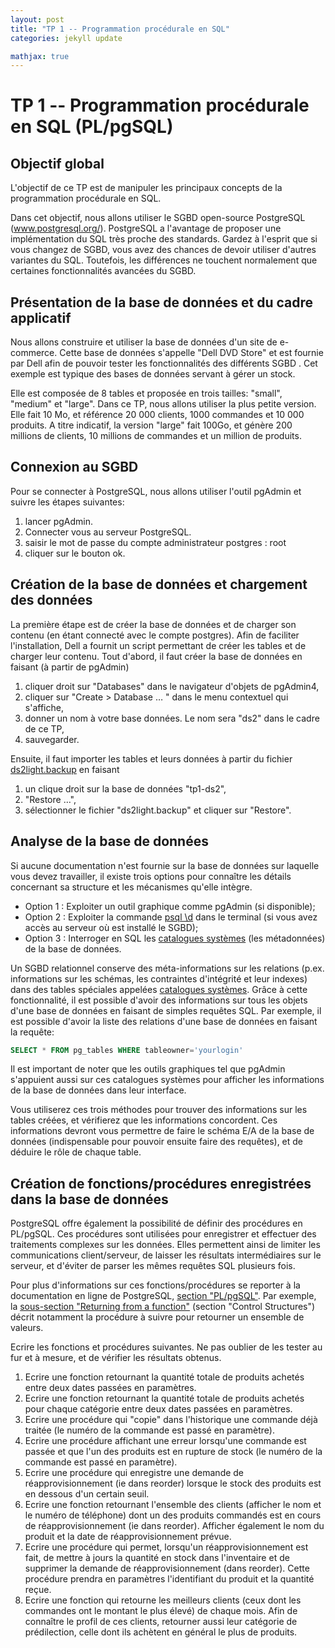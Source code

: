 ```yaml
---
layout: post
title: "TP 1 -- Programmation procédurale en SQL"
categories: jekyll update

mathjax: true
---
```


# TP 1 -- Programmation procédurale en SQL (PL/pgSQL)

## Objectif global
L'objectif de ce TP est de manipuler les principaux concepts  de la programmation procédurale en SQL. 

Dans cet objectif, nous allons utiliser le SGBD open-source PostgreSQL (www.postgresql.org/). PostgreSQL a l'avantage de proposer une implémentation du SQL très proche des standards. Gardez à l'esprit que si vous changez de SGBD, vous avez des chances de devoir utiliser d'autres variantes du SQL. Toutefois, les différences ne touchent normalement que certaines fonctionnalités avancées du SGBD.

## Présentation de la base de données et du cadre applicatif

Nous allons construire et utiliser la base de données d'un site de e-commerce. Cette base de données s'appelle "Dell DVD Store" et est fournie par Dell afin de pouvoir tester les fonctionnalités des différents SGBD . Cet exemple est typique des bases de données servant à gérer un stock.

Elle est composée de 8 tables et proposée en trois tailles: "small", "medium" et "large". Dans ce TP, nous allons utiliser la plus petite version. Elle fait 10 Mo, et référence 20 000 clients, 1000 commandes et 10 000 produits. A titre indicatif, la version "large" fait 100Go, et génère 200 millions de clients, 10 millions de commandes et un million de produits.


## Connexion au SGBD
Pour se connecter à PostgreSQL, nous allons utiliser l'outil pgAdmin et suivre les étapes suivantes:
1.	lancer pgAdmin.
2.	Connecter vous au serveur PostgreSQL.
3.	saisir le mot de passe du compte administrateur postgres : root
4.	cliquer sur le bouton ok.


## Création de la base de données et chargement des données

La première étape est de créer la base de données et de charger son contenu (en étant connecté avec le compte postgres). Afin de faciliter l'installation, Dell a fournit un script permettant de créer les tables et de charger leur contenu.
Tout d'abord, il faut créer la base de données en faisant (à partir de pgAdmin)
1.	cliquer droit sur "Databases" dans le navigateur d'objets de pgAdmin4,
2.	cliquer sur "Create > Database … " dans le menu contextuel qui s'affiche,
3.	donner un nom à votre base données. Le nom sera "ds2" dans le cadre de ce TP,
4.	sauvegarder.

Ensuite, il faut importer les tables et leurs données à partir du fichier [ds2light.backup](tp1-data/ds2light.backup) en faisant
1.	un clique droit sur la base de données "tp1-ds2",
2.	 "Restore …",
3.	sélectionner le fichier "ds2light.backup" et cliquer sur "Restore".

## Analyse de la base de données

Si aucune documentation n'est fournie sur la base de données sur laquelle vous devez travailler, il existe trois options pour connaître les détails concernant sa structure et les mécanismes qu'elle intègre.
- Option 1 : Exploiter un outil graphique comme pgAdmin (si disponible);
- Option 2 : Exploiter la commande [psql \d](https://docs.postgresql.fr/17/app-psql.html) dans le terminal (si vous avez accès au serveur où est installé le SGBD);
- Option 3 : Interroger en SQL les [catalogues systèmes](https://docs.postgresql.fr/17/catalogs.html) (les métadonnées) de la base de données.


Un SGBD relationnel conserve des méta-informations sur les relations (p.ex. informations sur les schémas, les contraintes d'intégrité et leur indexes) dans des tables spéciales appelées [catalogues systèmes](https://docs.postgresql.fr/17/catalogs-overview.html). Grâce à cette fonctionnalité, il est possible d'avoir des informations sur tous les objets d'une base de données en faisant de simples requêtes SQL. Par exemple, il est possible d'avoir la liste des relations d'une base de données en faisant la requête:

```SQL
SELECT * FROM pg_tables WHERE tableowner='yourlogin'
```

Il est important de noter que les outils graphiques tel que pgAdmin s'appuient aussi sur ces catalogues systèmes pour afficher les informations de la base de données dans leur interface.

Vous utiliserez  ces trois méthodes pour trouver des informations sur les tables créées, et vérifierez que les informations concordent. Ces informations devront vous permettre de faire le schéma E/A de la base de données (indispensable pour pouvoir ensuite faire des requêtes), et de déduire le rôle de chaque table.


## Création de fonctions/procédures enregistrées dans la base de données

PostgreSQL offre également la possibilité de définir des procédures en PL/pgSQL. Ces procédures sont utilisées pour enregistrer et effectuer des traitements complexes sur les données. Elles permettent ainsi de limiter les communications client/serveur, de laisser les résultats intermédiaires sur le serveur, et d'éviter de parser les mêmes requêtes SQL plusieurs fois.

Pour plus d'informations sur ces fonctions/procédures se reporter à la documentation en ligne de PostgreSQL, [section "PL/pgSQL"](https://docs.postgresql.fr/17/plpgsql.html). Par exemple, la [sous-section  "Returning from a function"](https://docs.postgresql.fr/17/plpgsql-control-structures.html#PLPGSQL-STATEMENTS-RETURNING) (section "Control Structures") décrit notamment la procédure à suivre pour retourner un ensemble de valeurs.


Ecrire les fonctions et procédures suivantes. Ne pas oublier de les tester au fur et à mesure, et de vérifier les résultats obtenus.
1.	Ecrire une fonction retournant la quantité totale de produits achetés entre deux dates passées en paramètres.
2.	Ecrire une fonction retournant la quantité totale de produits achetés pour chaque catégorie entre deux dates passées en paramètres.
3.	Ecrire une procédure qui "copie" dans l'historique une commande déjà traitée (le numéro de la commande est passé en paramètre).
4.	Ecrire une procédure affichant une erreur lorsqu'une commande est passée et que l'un des produits est en rupture de stock (le numéro de la commande est passé en paramètre).
5.	Ecrire une procédure qui enregistre une demande de réapprovisionnement (ie dans reorder) lorsque le stock des produits est en dessous d'un certain seuil.
6.	Ecrire une fonction retournant l'ensemble des clients (afficher le nom et le numéro de téléphone) dont un des produits commandés est en cours de réapprovisionnement (ie dans reorder). Afficher également le nom du produit et la date de réapprovisionnement prévue.
7.	Ecrire une procédure qui permet, lorsqu'un réapprovisionnement est fait, de mettre à jours la quantité en stock dans l'inventaire et de supprimer la demande de réapprovisionnement (dans reorder). Cette procédure prendra en paramètres l'identifiant du produit et la quantité reçue.
8.	Ecrire une fonction qui retourne les meilleurs clients (ceux dont les commandes ont le montant le plus élevé) de chaque mois. Afin de connaître le profil de ces clients, retourner aussi leur catégorie de prédilection, celle dont ils achètent en général le plus de produits.
